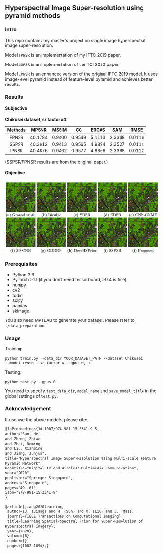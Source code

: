 ## Hyperspectral Image Super-resolution using pyramid methods

### Intro

This repo contains my master's project on single image hyperspectral image super-resolution.

Model `FPNSR` is an implementation of my IFTC 2019 paper.

Model `SSPSR` is an implementation of the TCI 2020 paper.

Model `IPNSR` is an enhanced version of the original IFTC 2019 model. It uses image-level pyramid instead of feature-level pyramid and achieves better results.

### Results

#### Subjective
**Chikusei dataset, sr factor x4:**

| Methods| MPSNR | MSSIM | CC | ERGAS | SAM | RMSE |
| :----:| :----: | :----: | :----: | :----: | :----: | :----: |
|FPNSR|40.1784|0.9400|0.9549|5.1113|2.3348|0.0116|
|SSPSR|40.3612|0.9413|0.9565|4.9894|2.3527|0.0114|
|IPNSR|40.4876|0.9462|0.9577|4.8866|2.3368|0.0112|

(SSPSR/FPNSR results are from the original paper.)

#### Objective
![](./figs/results.png)

### Prerequisites

* Python 3.6
* PyTorch >1.1 (if you don't need tensorboard, >0.4 is fine)
* numpy
* cv2
* tqdm
* scipy
* pandas
* skimage

You also need MATLAB to generate your dataset. Please refer to `./data_preparation`.

### Usage

Training:

```
python train.py --data_dir YOUR_DATASET_PATH --dataset Chikusei 
--model IPNSR --sr_factor 4 --gpus 0, 1
```

Testing:

```
python test.py --gpus 0
```
You need to specify `test_data_dir`, `model_name` and `save_model_title` in the global settings of `test.py`.

### Acknowledgement

If use use the above models, please cite:

```
@InProceedings{10.1007/978-981-15-3341-9_5,
author="Sun, He
and Zhong, Zhiwei
and Zhai, Deming
and Liu, Xianming
and Jiang, Junjun",
title="Hyperspectral Image Super-Resolution Using Multi-scale Feature Pyramid Network",
booktitle="Digital TV and Wireless Multimedia Communication",
year="2020",
publisher="Springer Singapore",
address="Singapore",
pages="49--61",
isbn="978-981-15-3341-9"
}
```

```
@article{jiang2020learning,
 author={J. {Jiang} and H. {Sun} and X. {Liu} and J. {Ma}}, 
 journal={IEEE Transactions on Computational Imaging}, 
 title={Learning Spatial-Spectral Prior for Super-Resolution of Hyperspectral Imagery}, 
 year={2020}, 
 volume={6}, 
 number={}, 
 pages={1082-1096},}
```